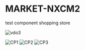 # MARKET-NXCM2

test component shopping store

![vdo3](https://github.com/nxbitakinema/TEST-COMPONENT-STORESTORE/assets/93174599/e72ef6c8-60d4-4f9a-bd88-0e03e7388635)


![CP1](https://github.com/nxbitakinema/NXCM2/assets/93174599/68fbf9b2-b30b-4895-b1dd-6201fb138129)
![CP2](https://github.com/nxbitakinema/NXCM2/assets/93174599/58b21c27-3ff5-42c3-ab52-c8dcc47ed77e)
![CP3](https://github.com/nxbitakinema/NXCM2/assets/93174599/b0be2192-8bfb-47a8-9a1c-8f919df886df)
